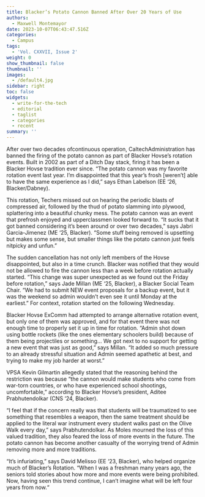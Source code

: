 ```yaml
---
title: Blacker’s Potato Cannon Banned After Over 20 Years of Use
authors:
  - Maxwell Montemayor
date: 2023-10-07T06:43:47.516Z
categories:
  - Campus
tags:
  - 'Vol. CXXVII, Issue 2'
weight: 0
show_thumbnail: false
thumbnail: ''
images:
  - /default4.jpg
sidebar: right
toc: false
widgets:
  - write-for-the-tech
  - editorial
  - taglist
  - categories
  - recent
summary: ''
---
```


After over two decades ofcontinuous operation, CaltechAdministration has banned the firing of the potato cannon as part of Blacker Hovse’s rotation events. Built in 2002 as part of a Ditch Day stack, firing it has been a Blacker Hovse tradition ever since. “The potato cannon was my favorite rotation event last year. I’m disappointed that this year’s frosh \[weren’t] able to have the same experience as I did,” says Ethan Labelson (EE ‘26, Blacker/Dabney).


This rotation, Techers missed out on hearing the periodic blasts of compressed air, followed by the thud of potato slamming into plywood, splattering into a beautiful chunky mess. The potato cannon was an event that prefrosh enjoyed and upperclassmen looked forward to. “It sucks that it got banned considering it’s been around or over two decades,” says Jabri Garcia-Jimenez (ME ‘25, Blacker). “Some stuff being removed is upsetting but makes some sense, but smaller things like the potato cannon just feels nitpicky and unfun.”


The sudden cancellation has not only left members of the Hovse disappointed, but also in a time crunch. Blacker was
notified that they would not be allowed to fire the cannon less than a week before rotation actually started. “This change was super unexpected as we found out the Friday before rotation,” says Jade Millan (ME ‘25, Blacker), a Blacker Social Team Chair. “We had to submit NEW event proposals for a backup event, but it was the weekend so admin wouldn’t even see it until Monday at the earliest.” For context, rotation started on the following Wednesday.


Blacker Hovse ExComm had attempted to arrange alternative rotation event, but only one of them was approved, and for that event there was not enough time to properly set it up in time for rotation. “Admin shot down using bottle rockets (like the ones elementary schoolers build) because of them being projectiles or something… We got next to no support for getting a new event that was just as good,” says Millan. “It added so much pressure to an already stressful situation and Admin seemed apathetic at best, and trying to make my job harder at worst.”


VPSA Kevin Gilmartin allegedly stated that the reasoning behind the restriction was because “the cannon would make students who come from war-torn countries, or who have experienced school shootings, uncomfortable,” according to Blacker Hovse’s president, Aditee Prabhutendolkar (CNS ‘24, Blacker).


“I feel that if the concern really was that students will be traumatized to see something that resembles a weapon, then
the same treatment should be applied to the literal war instrument every student walks past on the Olive Walk every
day,” says Prabhutendolkar. As Moles mourned the loss of this valued tradition, they also feared the loss of more events in the future. The potato cannon has become another casualty of the worrying trend of Admin removing more and more traditions.


“It’s infuriating,” says David Melisso (EE ‘23, Blacker), who helped organize much of Blacker’s Rotation. “When I was a freshman many years ago, the seniors told stories about how more and more events were being prohibited. Now, having
seen this trend continue, I can’t imagine what will be left four years from now.“
